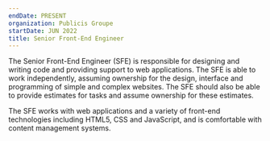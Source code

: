 ```yaml
---
endDate: PRESENT
organization: Publicis Groupe
startDate: JUN 2022
title: Senior Front-End Engineer
---
```


The Senior Front-End Engineer (SFE) is responsible for designing and writing code and providing support to web applications. The SFE is able to work independently, assuming ownership for the design, interface and programming of simple and complex websites. The SFE should also be able to provide estimates for tasks and assume ownership for these estimates.

The SFE works with web applications and a variety of front-end technologies including HTML5, CSS and JavaScript, and is comfortable with content management systems.
